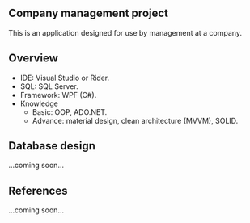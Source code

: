 ## Company management project
This is an application designed for use by management at a company.

## Overview
- IDE: Visual Studio or Rider.
- SQL: SQL Server.
- Framework: WPF (C#).
- Knowledge
    + Basic: OOP, ADO.NET.
    + Advance: material design, clean architecture (MVVM), SOLID.

## Database design
...coming soon...

## References
...coming soon...
